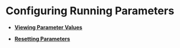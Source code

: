 # Configuring Running Parameters<a name="EN-US_TOPIC_0289900453"></a>

-   **[Viewing Parameter Values](viewing-parameter-values.md)**  

-   **[Resetting Parameters](../DatabaseAdministrationGuide/resetting-parameters.md)**  


